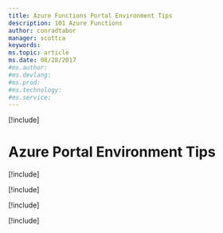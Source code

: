 ```yaml
---
title: Azure Functions Portal Environment Tips
description: 101 Azure Functions
author: conradtabor
manager: scottca
keywords: 
ms.topic: article
ms.date: 08/28/2017
#ms.author:
#ms.devlang: 
#ms.prod:
#ms.technology:
#ms.service:
---
```


[!include[](~/includes/header.md)]

# Azure Portal Environment Tips

[!include[](portal/functions-in-portal.md)]

[!include[](portal/environment-controlling-http-verbs.md)]

[!include[](portal/environment-keys.md)]

[!include[](portal/environment-daily-usage-quota.md)]